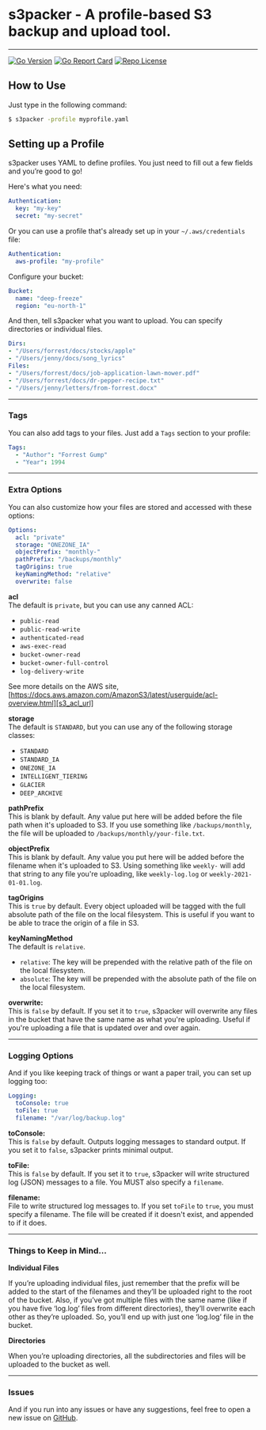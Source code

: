 # s3packer - A profile-based S3 backup and upload tool.

---
    
[![Go Version][go_version_img]][go_version_url]
[![Go Report Card][go_report_img]][go_report_url]
[![Repo License][repo_license_img]][repo_license_url]

## How to Use

Just type in the following command:

```bash
$ s3packer -profile myprofile.yaml
```

## Setting up a Profile

s3packer uses YAML to define profiles. You just need to fill out a few fields and you’re good to go!

Here's what you need:

```yaml
Authentication:
  key: "my-key"
  secret: "my-secret"
```

Or you can use a profile that's already set up in your `~/.aws/credentials` file:

```yaml
Authentication:
  aws-profile: "my-profile"
```

Configure your bucket:

```yaml
Bucket:
  name: "deep-freeze"
  region: "eu-north-1"
```

And then, tell s3packer what you want to upload. You can specify directories or individual files. 

```yaml
Dirs:
- "/Users/forrest/docs/stocks/apple"
- "/Users/jenny/docs/song_lyrics"
Files:
- "/Users/forrest/docs/job-application-lawn-mower.pdf"
- "/Users/forrest/docs/dr-pepper-recipe.txt"
- "/Users/jenny/letters/from-forrest.docx"
```

--- 

### Tags

You can also add tags to your files. Just add a `Tags` section to your profile:

```yaml
Tags:
  - "Author": "Forrest Gump"
  - "Year": 1994
```
---

### Extra Options

You can also customize how your files are stored and accessed with these options:

```yaml
Options:
  acl: "private"
  storage: "ONEZONE_IA"
  objectPrefix: "monthly-"
  pathPrefix: "/backups/monthly"
  tagOrigins: true
  keyNamingMethod: "relative"
  overwrite: false
```

**acl** <br/>
The default is `private`, but you can use any canned ACL: 
- `public-read`
- `public-read-write`
- `authenticated-read`
- `aws-exec-read`
- `bucket-owner-read`
- `bucket-owner-full-control`
- `log-delivery-write`

See more details on the AWS site, [https://docs.aws.amazon.com/AmazonS3/latest/userguide/acl-overview.html][s3_acl_url]

**storage** <br/>
The default is `STANDARD`, but you can use any of the following storage classes:
- `STANDARD`
- `STANDARD_IA`
- `ONEZONE_IA`
- `INTELLIGENT_TIERING`
- `GLACIER`
- `DEEP_ARCHIVE`

**pathPrefix** <br/>
This is blank by default. Any value put here will be added before the file path when it's uploaded to S3.
If you use something like `/backups/monthly`, the file will be uploaded to `/backups/monthly/your-file.txt`.

**objectPrefix** <br/>
This is blank by default. Any value you put here will be added before the filename when it's uploaded to S3.
Using something like `weekly-` will add that string to any file you're uploading, like `weekly-log.log` or `weekly-2021-01-01.log`.

**tagOrigins** <br/>
This is `true` by default. Every object uploaded will be tagged with the full absolute path of the file on the
local filesystem. This is useful if you want to be able to trace the origin of a file in S3.

**keyNamingMethod** <br/>
The default is `relative`.
- `relative`: The key will be prepended with the relative path of the file on the local filesystem.
- `absolute`: The key will be prepended with the absolute path of the file on the local filesystem.


**overwrite:**  <br/>
This is `false` by default. If you set it to `true`, s3packer will overwrite any files in the bucket that 
have the same name as what you're uploading. Useful if you're uploading a file that is updated over and over again.

---

### Logging Options

And if you like keeping track of things or want a paper trail, you can set up logging too:

```yaml
Logging:
  toConsole: true
  toFile: true
  filename: "/var/log/backup.log"
 ```

**toConsole:**<br/>
This is `false` by default. Outputs logging messages to standard output. If you set it to `false`, s3packer
prints minimal output.

**toFile:**<br/>
This is `false` by default. If you set it to `true`, s3packer will write structured log (JSON) messages to 
a file. You MUST also specify a `filename`.

**filename:** <br/>
File to write structured log messages to. If you set `toFile` to `true`, you must specify a filename. 
The file will be created if it doesn't exist, and appended to if it does.

---

### Things to Keep in Mind...

**Individual Files**

If you’re uploading individual files, just remember that the prefix will be added to the start of the filenames and they’ll be uploaded right to the root of the bucket.
Also, if you’ve got multiple files with the same name (like if you have five ‘log.log’ files from different directories), they’ll overwrite each other as they’re uploaded. So, you’ll end up with just one ‘log.log’ file in the bucket.

**Directories**

When you’re uploading directories, all the subdirectories and files will be uploaded to the bucket as well.

---

### Issues

And if you run into any issues or have any suggestions, feel free to open a new issue on [GitHub][issue_repo_url].


<!-- Links -->
[issue_repo_url]: https://github.com/orme292/s3packer/issues/new/choose
[go_version_url]: https://golang.org/doc/go1.21
[go_report_url]: https://goreportcard.com/report/github.com/orme292/s3packer
[repo_license_url]: https://github.com/orme292/s3packer/blob/master/LICENSE
[s3_acl_url]: https://docs.aws.amazon.com/AmazonS3/latest/userguide/acl-overview.html#canned-acl

[go_version_img]: https://img.shields.io/badge/Go-1.21+-00ADD8?style=for-the-badge&logo=go
[go_report_img]: https://img.shields.io/badge/Go_report-A+-success?style=for-the-badge&logo=none
[repo_license_img]: https://img.shields.io/badge/license-MIT-orange?style=for-the-badge&logo=none
